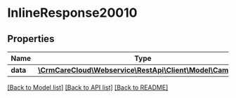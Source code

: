 # InlineResponse20010

## Properties
Name | Type | Description | Notes
------------ | ------------- | ------------- | -------------
**data** | [**\CrmCareCloud\Webservice\RestApi\Client\Model\Campaign**](Campaign.md) |  | [optional] 

[[Back to Model list]](../../README.md#documentation-for-models) [[Back to API list]](../../README.md#documentation-for-api-endpoints) [[Back to README]](../../README.md)

